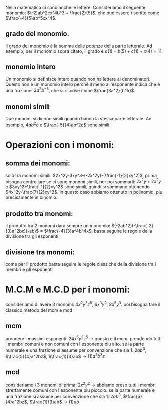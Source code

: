 Nella matematica ci sono anche le lettere. Consideriamo il seguente monomio: $(-2)ab^2cx^4b^3 + \frac{2}{5}$, che può essere riscritto come $\frac{-4}{5}ab^5cx^4$. 
## grado del monomio.
Il grado del monomio è la somma delle potenze della parte letterale. Ad esempio, per il monomio sopra citato, il grado è $a(1) + b(5) + c(1) + x(4) = 11$.
## monomio intero
Un monomio si definisce intero quando non ha lettere ai denominatori. Questo non è un monomio intero perché il meno all'esponente indica che è una frazione: $3a^2b^{-5}$, che si riscrive come $\frac{3a^2}{b^5}$.
## monomi simili
Due monomi si dicono simili quando hanno la stessa parte letterale. Ad esempio, $4ab^2c$ e $\frac{-5}{4}ab^2c$ sono simili.

# Operazioni con i monomi:
## somma dei monomi:
solo tra monomi simili: $2x^2y-3xy^3-(-2x^2y)-(\frac{-1}{2}xy^2)$, prima bisogna controllare se ci sono monomi simili, per poi sommarli: $2x^2y+2x^2y$ e $3xy^2+\frac{-1}{2}xy^2$ sono simili, quindi si sommano ottenendo $4x^2y-\frac{7}{2}xy^2$. in questo caso abbiamo ottenuto in polinomio, piu precisamente in binomio.
## prodotto tra monomi:
il prodotto tra 2 monomi dara sempre un monomio: $(-2ab^2)(-\frac{-2}{3}a^2bx)(-ab)$ = $\frac{-4}{3}a^4b^4x$, basta seguire le regole della divisione tra gli esponenti.
## divisione tra monomi:
come per il prodotto basta seguire le regole classiche della divisione tra i membri e gli esponenti
# M.C.M e M.C.D per i monomi:
consideriamo di avere 3 monomi: $4x^2y^3z^5$, $6x^3y^2$, $8x^5y^3$. poi bisogna fare il classico metodo del mcm e mcd
## mcm
prendere i massimi esponenti: $24x^5y^3z^5$ -> questo e il mcm, prendendo tutti i membri comuni e non comuni con l'esponente piu alto. se la parte numerale e una frazione si assume per convenzione che sia 1.
$2ab^3$, $\frac{5}{4}a^2bz$, $\frac{1}{3}ab$ -> $(1)a^2b^3z$
## mcd
consideriamo i 3 monomi di prima: $2x^2y^2$ -> abbiamo preso tutti i membri strettamente comuni con l'esponente piu piccolo. se la parte numerale e una frazione si assume per convenzione che sia 1.
$2ab^3$, $\frac{5}{4}a^2bz$, $\frac{1}{3}ab$ -> $(1)ab$
